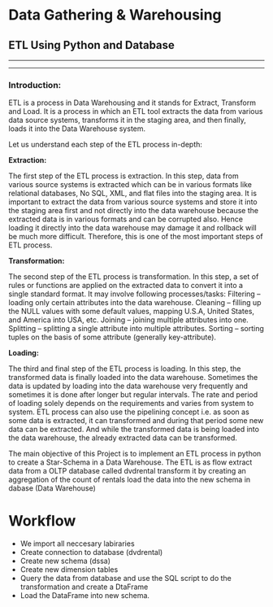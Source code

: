 # Data Gathering & Warehousing
## ETL Using Python and Database 
***
***
### Introduction:
ETL is a process in Data Warehousing and it stands for Extract, Transform and Load. 
It is a process in which an ETL tool extracts the data from various data source systems, 
transforms it in the staging area, and then finally, loads it into the Data Warehouse system. 

Let us understand each step of the ETL process in-depth: 

**Extraction:**

The first step of the ETL process is extraction. In this step, data from various source systems is extracted which can be in various formats like relational databases,
No SQL, XML, and flat files into the staging area. It is important to extract the data from various source systems and store it into the staging area first and not directly into the data warehouse 
because the extracted data is in various formats and can be corrupted also. Hence loading it directly into the data warehouse may damage it and rollback will be much more difficult. 
Therefore, this is one of the most important steps of ETL process.

**Transformation:** 

The second step of the ETL process is transformation. In this step, a set of rules or functions are applied on the extracted data to convert it into a single standard format.
It may involve following processes/tasks: 
Filtering – loading only certain attributes into the data warehouse.
Cleaning – filling up the NULL values with some default values, mapping U.S.A, United States, and America into USA, etc.
Joining – joining multiple attributes into one.
Splitting – splitting a single attribute into multiple attributes.
Sorting – sorting tuples on the basis of some attribute (generally key-attribute).

**Loading:**

The third and final step of the ETL process is loading. In this step, the transformed data is finally loaded into the data warehouse. 
Sometimes the data is updated by loading into the data warehouse very frequently and sometimes it is done after longer but regular intervals.
The rate and period of loading solely depends on the requirements and varies from system to system.
ETL process can also use the pipelining concept i.e. as soon as some data is extracted, it can transformed and during that period some new data can be extracted.
And while the transformed data is being loaded into the data warehouse, the already extracted data can be transformed.


The main objective of this Project is to implement an ETL process in python to create a Star-Schema in a Data Warehouse. The ETL is as flow 
extract data from a OLTP database called dvdrental
transform it by creating an aggregation of the count of rentals
load the data into the new schema in dabase (Data Warehouse)

# Workflow 
+ We import all neccesary labiraries 
+ Create connection to database (dvdrental) 
+ Create new schema (dssa)
+ Create new dimension tables 
+ Query the data from database and use the SQL script to do the transformation and create a DtaFrame 
+ Load the DataFrame into new schema.







